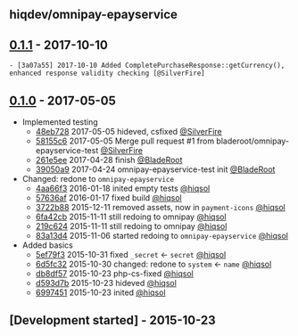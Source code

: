 hiqdev/omnipay-epayservice
--------------------------

## [0.1.1] - 2017-10-10

    - [3a07a55] 2017-10-10 Added CompletePurchaseResponse::getCurrency(), enhanced response validity checking [@SilverFire]

## [0.1.0] - 2017-05-05

- Implemented testing
    - [48eb728] 2017-05-05 hideved, csfixed [@SilverFire]
    - [58155c6] 2017-05-05 Merge pull request #1 from bladeroot/omnipay-epayservice-test [@SilverFire]
    - [261e5ee] 2017-04-28 finish [@BladeRoot]
    - [39050a9] 2017-04-24 omnipay-epayservice-test init [@BladeRoot]
- Changed: redone to `omnipay-epayservice`
    - [4aa66f3] 2016-01-18 inited empty tests [@hiqsol]
    - [57636af] 2016-01-17 fixed build [@hiqsol]
    - [3722b88] 2015-12-11 removed assets, now in `payment-icons` [@hiqsol]
    - [6fa42cb] 2015-11-11 still redoing to omnipay [@hiqsol]
    - [219c624] 2015-11-11 still redoing to omnipay [@hiqsol]
    - [83a13d4] 2015-11-06 started redoing to `omnipay-epayservice` [@hiqsol]
- Added basics
    - [5ef79f3] 2015-10-31 fixed `_secret` <- `secret` [@hiqsol]
    - [6d5fc32] 2015-10-30 changed: redone to `system` <- `name` [@hiqsol]
    - [db8df57] 2015-10-23 php-cs-fixed [@hiqsol]
    - [d593d7b] 2015-10-23 hideved [@hiqsol]
    - [6997451] 2015-10-23 inited [@hiqsol]

## [Development started] - 2015-10-23

[@hiqsol]: https://github.com/hiqsol
[sol@hiqdev.com]: https://github.com/hiqsol
[@SilverFire]: https://github.com/SilverFire
[d.naumenko.a@gmail.com]: https://github.com/SilverFire
[@tafid]: https://github.com/tafid
[andreyklochok@gmail.com]: https://github.com/tafid
[@BladeRoot]: https://github.com/BladeRoot
[bladeroot@gmail.com]: https://github.com/BladeRoot
[4aa66f3]: https://github.com/hiqdev/omnipay-epayservice/commit/4aa66f3
[57636af]: https://github.com/hiqdev/omnipay-epayservice/commit/57636af
[3722b88]: https://github.com/hiqdev/omnipay-epayservice/commit/3722b88
[6fa42cb]: https://github.com/hiqdev/omnipay-epayservice/commit/6fa42cb
[219c624]: https://github.com/hiqdev/omnipay-epayservice/commit/219c624
[83a13d4]: https://github.com/hiqdev/omnipay-epayservice/commit/83a13d4
[5ef79f3]: https://github.com/hiqdev/omnipay-epayservice/commit/5ef79f3
[6d5fc32]: https://github.com/hiqdev/omnipay-epayservice/commit/6d5fc32
[db8df57]: https://github.com/hiqdev/omnipay-epayservice/commit/db8df57
[d593d7b]: https://github.com/hiqdev/omnipay-epayservice/commit/d593d7b
[6997451]: https://github.com/hiqdev/omnipay-epayservice/commit/6997451
[58155c6]: https://github.com/hiqdev/omnipay-epayservice/commit/58155c6
[261e5ee]: https://github.com/hiqdev/omnipay-epayservice/commit/261e5ee
[39050a9]: https://github.com/hiqdev/omnipay-epayservice/commit/39050a9
[Under development]: https://github.com/hiqdev/omnipay-epayservice/compare/0.1.0...HEAD
[Under]: https://github.com/hiqdev/omnipay-epayservice/releases/tag/Under
[48eb728]: https://github.com/hiqdev/omnipay-epayservice/commit/48eb728
[0.1.0]: https://github.com/hiqdev/omnipay-epayservice/releases/tag/0.1.0
[3a07a55]: https://github.com/hiqdev/omnipay-epayservice/commit/3a07a55
[0.1.1]: https://github.com/hiqdev/omnipay-epayservice/compare/0.1.0...0.1.1
